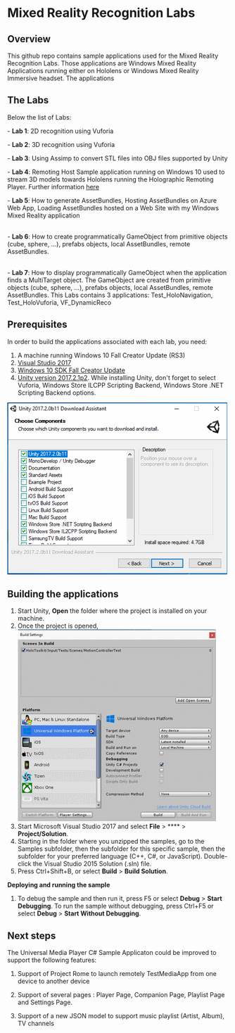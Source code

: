# Mixed Reality Recognition Labs


Overview
---------
This github repo contains sample applications used for the Mixed Reality Recognition Labs. 
Those applications are Windows Mixed Reality Applications running either on Hololens or Windows Mixed Reality Immersive headset.
The applications 


The Labs
---------
Below the list of Labs:<p/>
	- **Lab 1**: 2D recognition using Vuforia</p>
	- **Lab 2**: 3D recognition using Vuforia</p>
	- **Lab 3**: Using Assimp to convert STL files into OBJ files supported by Unity</p>
	- **Lab 4**: Remoting Host Sample application running on Windows 10 used to stream 3D models towards Hololens running the Holographic Remoting Player. Further information [here](https://docs.microsoft.com/en-us/windows/mixed-reality/holographic-remoting-player) </p>
	- **Lab 5**: How to generate AssetBundles, Hosting AssetBundles on Azure Web App, Loading AssetBundles hosted on a Web Site with my Windows Mixed Reality application</p>	
    - **Lab 6**: How to create programmatically GameObject from primitive objects (cube, sphere, ...), prefabs objects, local AssetBundles, remote AssetBundles.</p>	
    - **Lab 7**: How to display programmatically GameObject when the application finds a MultiTarget object. The GameObject are created from primitive objects (cube, sphere, ...), prefabs objects, local AssetBundles, remote AssetBundles. This Labs contains 3 applications: Test_HoloNavigation, Test_HoloVuforia, VF_DynamicReco </p>

Prerequisites
--------------

In order to build the applications associated with each lab, you need: 
1. A machine running Windows 10 Fall Creator Update (RS3)
2. [Visual Studio 2017](https://www.visualstudio.com/downloads/ )
3. [Windows 10 SDK Fall Creator Update](https://developer.microsoft.com/en-us/windows/downloads/windows-10-sdk)
4. [Unity version 2017.2.1p2](https://unity3d.com/unity/qa/patch-releases). While  installing Unity, don't forget to select Vuforia, Windows Store ILCPP Scripting Backend, Windows Store .NET Scripting Backend options.

![](https://raw.githubusercontent.com/flecoqui/MixedRealityRecognitionLabs/master/Docs/options.png)

Building the applications
--------------------------

1. Start Unity, **Open** the folder where the project is installed on your machine.
2. Once the project is opened, 
![](https://raw.githubusercontent.com/flecoqui/MixedRealityRecognitionLabs/master/Docs/settings.png)
3. Start Microsoft Visual Studio 2017 and select **File** \> **** \> **Project/Solution**.
3. Starting in the folder where you unzipped the samples, go to the Samples subfolder, then the subfolder for this specific sample, then the subfolder for your preferred language (C++, C#, or JavaScript). Double-click the Visual Studio 2015 Solution (.sln) file.
4. Press Ctrl+Shift+B, or select **Build** \> **Build Solution**.


**Deploying and running the sample**
1.  To debug the sample and then run it, press F5 or select **Debug** \> **Start Debugging**. To run the sample without debugging, press Ctrl+F5 or select **Debug** \> **Start Without Debugging**.



Next steps
--------------

The Universal Media Player C# Sample Applicaton could be improved to support the following features:</p>
1.  Support of Project Rome to launch remotely TestMediaApp from one device to another device</p>
2.  Support of several pages : Player Page, Companion Page, Playlist Page and Settings Page.</p>
3.  Support of a new JSON model to support music playlist (Artist, Album), TV channels  </p>

 

  
